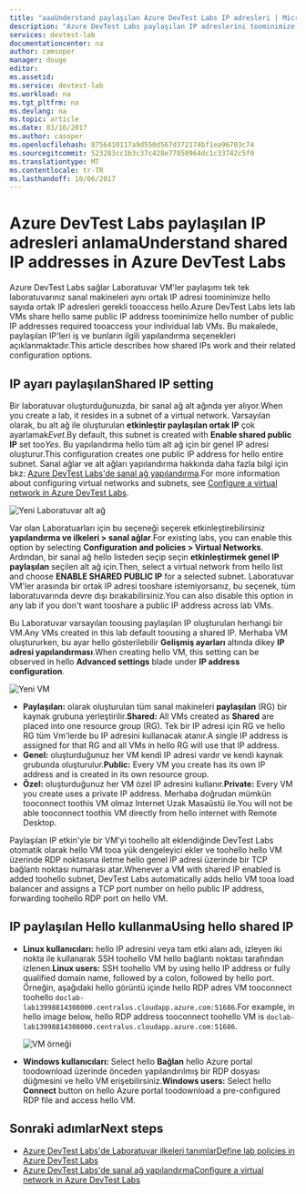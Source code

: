 ```yaml
---
title: "aaaUnderstand paylaşılan Azure DevTest Labs IP adresleri | Microsoft Docs"
description: "Azure DevTest Labs paylaşılan IP adreslerini toominimize hello ortak IP adresleri gerekli tooaccess laboratuvarınız sanal makineleri nasıl kullandığını öğrenin."
services: devtest-lab
documentationcenter: na
author: camsoper
manager: douge
editor: 
ms.assetid: 
ms.service: devtest-lab
ms.workload: na
ms.tgt_pltfrm: na
ms.devlang: na
ms.topic: article
ms.date: 03/16/2017
ms.author: casoper
ms.openlocfilehash: 8756410117a9d550d567d372174bf1ea96703c74
ms.sourcegitcommit: 523283cc1b3c37c428e77850964dc1c33742c5f0
ms.translationtype: MT
ms.contentlocale: tr-TR
ms.lasthandoff: 10/06/2017
---
```

# <a name="understand-shared-ip-addresses-in-azure-devtest-labs"></a><span data-ttu-id="14176-103">Azure DevTest Labs paylaşılan IP adresleri anlama</span><span class="sxs-lookup"><span data-stu-id="14176-103">Understand shared IP addresses in Azure DevTest Labs</span></span>

<span data-ttu-id="14176-104">Azure DevTest Labs sağlar Laboratuvar VM'ler paylaşımı tek tek laboratuvarınız sanal makineleri aynı ortak IP adresi toominimize hello sayıda ortak IP adresleri gerekli tooaccess hello.</span><span class="sxs-lookup"><span data-stu-id="14176-104">Azure DevTest Labs lets lab VMs share hello same public IP address toominimize hello number of public IP addresses required tooaccess your individual lab VMs.</span></span>  <span data-ttu-id="14176-105">Bu makalede, paylaşılan IP'leri iş ve bunların ilgili yapılandırma seçenekleri açıklanmaktadır.</span><span class="sxs-lookup"><span data-stu-id="14176-105">This article describes how shared IPs work and their related configuration options.</span></span>

## <a name="shared-ip-setting"></a><span data-ttu-id="14176-106">IP ayarı paylaşılan</span><span class="sxs-lookup"><span data-stu-id="14176-106">Shared IP setting</span></span>

<span data-ttu-id="14176-107">Bir laboratuvar oluşturduğunuzda, bir sanal ağ alt ağında yer alıyor.</span><span class="sxs-lookup"><span data-stu-id="14176-107">When you create a lab, it resides in a subnet of a virtual network.</span></span>  <span data-ttu-id="14176-108">Varsayılan olarak, bu alt ağ ile oluşturulan **etkinleştir paylaşılan ortak IP** çok ayarlamak*Evet*.</span><span class="sxs-lookup"><span data-stu-id="14176-108">By default, this subnet is created with **Enable shared public IP** set too*Yes*.</span></span>  <span data-ttu-id="14176-109">Bu yapılandırma hello tüm alt ağ için bir genel IP adresi oluşturur.</span><span class="sxs-lookup"><span data-stu-id="14176-109">This configuration creates one public IP address for hello entire subnet.</span></span>  <span data-ttu-id="14176-110">Sanal ağlar ve alt ağları yapılandırma hakkında daha fazla bilgi için bkz: [Azure DevTest Labs'de sanal ağ yapılandırma](devtest-lab-configure-vnet.md).</span><span class="sxs-lookup"><span data-stu-id="14176-110">For more information about configuring virtual networks and subnets, see [Configure a virtual network in Azure DevTest Labs](devtest-lab-configure-vnet.md).</span></span>

![Yeni Laboratuvar alt ağ](media/devtest-lab-shared-ip/lab-subnet.png)

<span data-ttu-id="14176-112">Var olan Laboratuarları için bu seçeneği seçerek etkinleştirebilirsiniz **yapılandırma ve ilkeleri > sanal ağlar**.</span><span class="sxs-lookup"><span data-stu-id="14176-112">For existing labs, you can enable this option by selecting **Configuration and policies > Virtual Networks**.</span></span> <span data-ttu-id="14176-113">Ardından, bir sanal ağ hello listeden seçip seçin **etkinleştirmek genel IP paylaşılan** seçilen alt ağ için.</span><span class="sxs-lookup"><span data-stu-id="14176-113">Then, select a virtual network from hello list and choose **ENABLE SHARED PUBLIC IP** for a selected subnet.</span></span> <span data-ttu-id="14176-114">Laboratuvar VM'ler arasında bir ortak IP adresi tooshare istemiyorsanız, bu seçenek, tüm laboratuvarında devre dışı bırakabilirsiniz.</span><span class="sxs-lookup"><span data-stu-id="14176-114">You can also disable this option in any lab if you don't want tooshare a public IP address across lab VMs.</span></span>

<span data-ttu-id="14176-115">Bu Laboratuvar varsayılan toousing paylaşılan IP oluşturulan herhangi bir VM.</span><span class="sxs-lookup"><span data-stu-id="14176-115">Any VMs created in this lab default toousing a shared IP.</span></span>  <span data-ttu-id="14176-116">Merhaba VM oluştururken, bu ayar hello gösterilebilir **Gelişmiş ayarları** altında dikey **IP adresi yapılandırması**.</span><span class="sxs-lookup"><span data-stu-id="14176-116">When creating hello VM, this setting can be observed in hello **Advanced settings** blade under **IP address configuration**.</span></span>

![Yeni VM](media/devtest-lab-shared-ip/new-vm.png)

- <span data-ttu-id="14176-118">**Paylaşılan:** olarak oluşturulan tüm sanal makineleri **paylaşılan** (RG) bir kaynak grubuna yerleştirilir.</span><span class="sxs-lookup"><span data-stu-id="14176-118">**Shared:** All VMs created as **Shared** are placed into one resource group (RG).</span></span> <span data-ttu-id="14176-119">Tek bir IP adresi için RG ve hello RG tüm Vm'lerde bu IP adresini kullanacak atanır.</span><span class="sxs-lookup"><span data-stu-id="14176-119">A single IP address is assigned for that RG and all VMs in hello RG will use that IP address.</span></span>
- <span data-ttu-id="14176-120">**Genel:** oluşturduğunuz her VM kendi IP adresi vardır ve kendi kaynak grubunda oluşturulur.</span><span class="sxs-lookup"><span data-stu-id="14176-120">**Public:** Every VM you create has its own IP address and is created in its own resource group.</span></span>
- <span data-ttu-id="14176-121">**Özel:** oluşturduğunuz her VM özel IP adresini kullanır.</span><span class="sxs-lookup"><span data-stu-id="14176-121">**Private:** Every VM you create uses a private IP address.</span></span> <span data-ttu-id="14176-122">Merhaba doğrudan mümkün tooconnect toothis VM olmaz Internet Uzak Masaüstü ile.</span><span class="sxs-lookup"><span data-stu-id="14176-122">You will not be able tooconnect toothis VM directly from hello internet with Remote Desktop.</span></span>

<span data-ttu-id="14176-123">Paylaşılan IP etkin'yle bir VM'yi toohello alt eklendiğinde DevTest Labs otomatik olarak hello VM tooa yük dengeleyici ekler ve toohello hello VM üzerinde RDP noktasına iletme hello genel IP adresi üzerinde bir TCP bağlantı noktası numarası atar.</span><span class="sxs-lookup"><span data-stu-id="14176-123">Whenever a VM with shared IP enabled is added toohello subnet, DevTest Labs automatically adds hello VM tooa load balancer and assigns a TCP port number on hello public IP address, forwarding toohello RDP port on hello VM.</span></span>  

## <a name="using-hello-shared-ip"></a><span data-ttu-id="14176-124">IP paylaşılan Hello kullanma</span><span class="sxs-lookup"><span data-stu-id="14176-124">Using hello shared IP</span></span>

- <span data-ttu-id="14176-125">**Linux kullanıcıları:** hello IP adresini veya tam etki alanı adı, izleyen iki nokta ile kullanarak SSH toohello VM hello bağlantı noktası tarafından izlenen.</span><span class="sxs-lookup"><span data-stu-id="14176-125">**Linux users:** SSH toohello VM by using hello IP address or fully qualified domain name, followed by a colon, followed by hello port.</span></span> <span data-ttu-id="14176-126">Örneğin, aşağıdaki hello görüntü içinde hello RDP adres VM tooconnect toohello `doclab-lab13998814308000.centralus.cloudapp.azure.com:51686`.</span><span class="sxs-lookup"><span data-stu-id="14176-126">For example, in hello image below, hello RDP address tooconnect toohello VM is `doclab-lab13998814308000.centralus.cloudapp.azure.com:51686`.</span></span>

  ![VM örneği](media/devtest-lab-shared-ip/vm-info.png)

- <span data-ttu-id="14176-128">**Windows kullanıcıları:** Select hello **Bağlan** hello Azure portal toodownload üzerinde önceden yapılandırılmış bir RDP dosyası düğmesini ve hello VM erişebilirsiniz.</span><span class="sxs-lookup"><span data-stu-id="14176-128">**Windows users:** Select hello **Connect** button on hello Azure portal toodownload a pre-configured RDP file and access hello VM.</span></span>

## <a name="next-steps"></a><span data-ttu-id="14176-129">Sonraki adımlar</span><span class="sxs-lookup"><span data-stu-id="14176-129">Next steps</span></span>

* [<span data-ttu-id="14176-130">Azure DevTest Labs'de Laboratuvar ilkeleri tanımlar</span><span class="sxs-lookup"><span data-stu-id="14176-130">Define lab policies in Azure DevTest Labs</span></span>](devtest-lab-set-lab-policy.md)
* [<span data-ttu-id="14176-131">Azure DevTest Labs'de sanal ağ yapılandırma</span><span class="sxs-lookup"><span data-stu-id="14176-131">Configure a virtual network in Azure DevTest Labs</span></span>](devtest-lab-configure-vnet.md)





